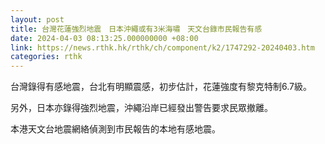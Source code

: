 ```yaml
---
layout: post
title: 台灣花蓮強烈地震　日本沖繩或有3米海嘯　天文台錄市民報告有感
date: 2024-04-03 08:13:25.000000000 +08:00
link: https://news.rthk.hk/rthk/ch/component/k2/1747292-20240403.htm
categories: rthk
---
```


台灣錄得有感地震，台北有明顯震感，初步估計，花蓮強度有黎克特制6.7級。

另外，日本亦錄得強烈地震，沖繩沿岸已經發出警告要求民眾撤離。

本港天文台地震網絡偵測到市民報告的本地有感地震。
